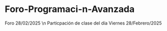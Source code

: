 # Foro-Programaci-n-Avanzada
Foro 28/02/2025 \n
Particpación de clase del día Viernes 28/Febrero/2025
